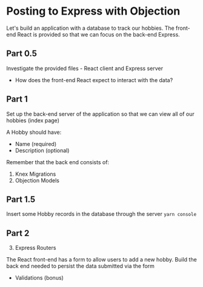 # Posting to Express with Objection

Let's build an application with a database to track our hobbies. The front-end React is provided so that we can focus on the back-end Express.

## Part 0.5

Investigate the provided files - React client and Express server

- How does the front-end React expect to interact with the data?

## Part 1

Set up the back-end server of the application so that we can view all of our hobbies (index page)

A Hobby should have:

- Name (required)
- Description (optional)

Remember that the back end consists of:

1. Knex Migrations
2. Objection Models

## Part 1.5

Insert some Hobby records in the database through the server `yarn console`

## Part 2

3. Express Routers

The React front-end has a form to allow users to add a new hobby. Build the back end needed to persist the data submitted via the form

- Validations (bonus)
